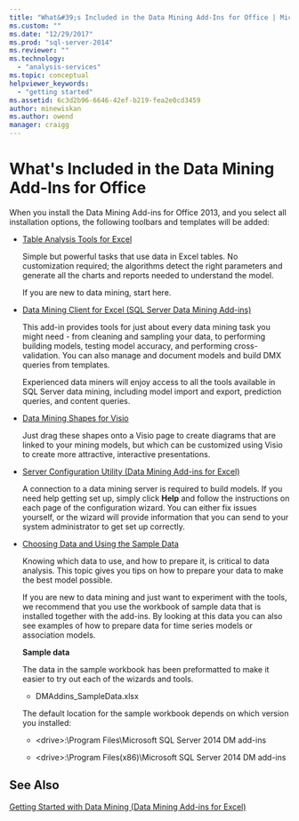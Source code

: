 ```yaml
---
title: "What&#39;s Included in the Data Mining Add-Ins for Office | Microsoft Docs"
ms.custom: ""
ms.date: "12/29/2017"
ms.prod: "sql-server-2014"
ms.reviewer: ""
ms.technology: 
  - "analysis-services"
ms.topic: conceptual
helpviewer_keywords: 
  - "getting started"
ms.assetid: 6c3d2b96-6646-42ef-b219-fea2e0cd3459
author: minewiskan
ms.author: owend
manager: craigg
---
```

# What&#39;s Included in the Data Mining Add-Ins for Office
  When you install the Data Mining Add-ins for Office 2013, and you select all installation options, the following toolbars and templates will be added:  
  
-   [Table Analysis Tools for Excel](table-analysis-tools-for-excel.md)  
  
     Simple but powerful tasks that use data in Excel tables. No customization required; the algorithms detect the right parameters and generate all the charts and reports needed to understand the model.  
  
     If you are new to data mining, start here.  
  
-   [Data Mining Client for Excel &#40;SQL Server Data Mining Add-ins&#41;](data-mining-client-for-excel-sql-server-data-mining-add-ins.md)  
  
     This add-in provides tools for just about every data mining task you might need - from cleaning and sampling your data, to performing building models, testing model accuracy, and performing cross-validation. You can also manage and document models and build DMX queries from templates.  
  
     Experienced data miners will enjoy access to all the tools available in SQL Server data mining, including model import and export, prediction queries, and content queries.  
  
-   [Data Mining Shapes for Visio](data-mining-shapes-for-visio.md)  
  
     Just drag these shapes onto a Visio page to create diagrams that are linked to your mining models, but which can be customized using Visio to create more attractive, interactive presentations.  
  
-   [Server Configuration Utility &#40;Data Mining Add-ins for Excel&#41;](server-configuration-utility-data-mining-add-ins-for-excel.md)  
  
     A connection to a data mining server is required to build models. If you need help getting set up, simply click **Help** and follow the instructions on each page of the configuration wizard. You can either fix issues yourself, or the wizard will provide information that you can send to your system administrator to get set up correctly.  
  
-   [Choosing Data and Using the Sample Data](choosing-data-for-data-mining.md)  
  
     Knowing which data to use, and how to prepare it, is critical to data analysis. This topic gives you tips on how to prepare your data to make the best model possible.  
  
     If you are new to data mining and just want to experiment with the tools, we recommend that you use the workbook of sample data that is installed together with the add-ins. By looking at this data you can also see examples of how to prepare data for time series models or association models.  
  
     **Sample data**  
  
     The data in the sample workbook has been preformatted to make it easier to try out each of the wizards and tools.  
  
    -   DMAddins_SampleData.xlsx  
  
     The default location for the sample workbook depends on which version you installed:  
  
    -   \<drive>:\Program Files\Microsoft SQL Server 2014 DM add-ins  
  
    -   \<drive>:\Program Files(x86)\Microsoft SQL Server 2014 DM add-ins  
  
## See Also  
 [Getting Started with Data Mining &#40;Data Mining Add-ins for Excel&#41;](getting-started-with-data-mining-data-mining-add-ins-for-excel.md)  
  
  
